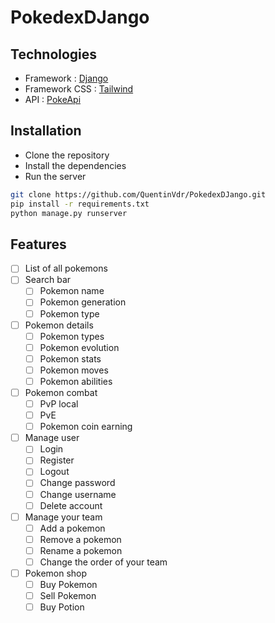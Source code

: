 # PokedexDJango

## Technologies
- Framework : [Django](https://www.djangoproject.com/)
- Framework CSS : [Tailwind](https://tailwindcss.com/)
- API : [PokeApi](https://pokeapi.co/)

## Installation
- Clone the repository
- Install the dependencies
- Run the server

```bash
git clone https://github.com/QuentinVdr/PokedexDJango.git
pip install -r requirements.txt
python manage.py runserver
```

## Features
- [ ] List of all pokemons
- [ ] Search bar
  - [ ] Pokemon name
  - [ ] Pokemon generation
  - [ ] Pokemon type
- [ ] Pokemon details
  - [ ] Pokemon types
  - [ ] Pokemon evolution
  - [ ] Pokemon stats
  - [ ] Pokemon moves
  - [ ] Pokemon abilities
- [ ] Pokemon combat
  - [ ] PvP local
  - [ ] PvE
  - [ ] Pokemon coin earning
- [ ] Manage user
  - [ ] Login
  - [ ] Register
  - [ ] Logout
  - [ ] Change password
  - [ ] Change username
  - [ ] Delete account
- [ ] Manage your team
  - [ ] Add a pokemon
  - [ ] Remove a pokemon
  - [ ] Rename a pokemon
  - [ ] Change the order of your team
- [ ] Pokemon shop
  - [ ] Buy Pokemon
  - [ ] Sell Pokemon
  - [ ] Buy Potion
